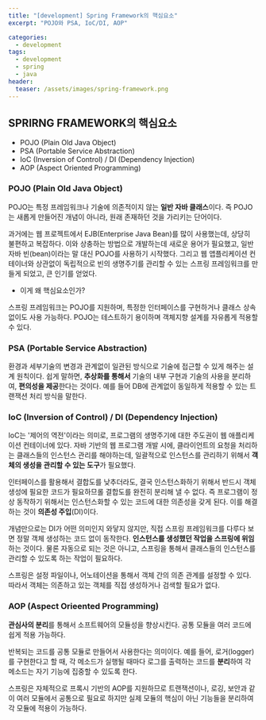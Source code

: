 ```yaml
---
title: "[development] Spring Framework의 핵심요소"
excerpt: "POJO와 PSA, IoC/DI, AOP"

categories:
  - development
tags:
  - development
  - spring
  - java
header:
  teaser: /assets/images/spring-framework.png
---
```


## SPRIRNG FRAMEWORK의 핵심요소

- POJO (Plain Old Java Object)
- PSA (Portable Service Abstraction)
- IoC (Inversion of Control) / DI (Dependency Injection)
- AOP (Aspect Oriented Programming)

### POJO (Plain Old Java Object)

POJO는 특정 프레임워크나 기술에 의존적이지 않는 **일반 자바 클래스**이다. 즉 POJO는 새롭게 만들어진 개념이 아니라, 원래 존재하던 것을 가리키는 단어이다.

과거에는 웹 프로젝트에서 EJB(Enterprise Java Bean)를 많이 사용했는데, 상당히 불편하고 복잡하다. 이와 상충하는 방법으로 개발하는데 새로운 용어가 필요했고, 일반 자바 빈(bean)이라는 말 대신 POJO를 사용하기 시작했다. 그리고 웹 앱플리케이션 컨테이너와 상관없이 독립적으로 빈의 생명주기를 관리할 수 있는 스프링 프레임워크를 만들게 되었고, 큰 인기를 얻었다.

- 이게 왜 핵심요소인가?

스프링 프레임워크는 POJO를 지원하며, 특정한 인터페이스를 구현하거나 클래스 상속 없이도 사용 가능하다. POJO는 테스트하기 용이하며 객체지향 설계를 자유롭게 적용할 수 있다.

### PSA (Portable Service Abstraction)

환경과 세부기술의 변경과 관계없이 일관된 방식으로 기술에 접근할 수 있게 해주는 설계 원칙이다.
쉽게 말하면, **추상화를 통해서** 기술의 내부 구현과 기술의 사용을 분리하여, **편의성을 제공**한다는 것이다. 예를 들어 DB에 관계없이 동일하게 적용할 수 있는 트랜잭션 처리 방식을 말한다.

### IoC (Inversion of Control) / DI (Dependency Injection)

IoC는 '제어의 역전'이라는 의미로, 프로그램의 생명주기에 대한 주도권이 웹 애플리케이션 컨테이너에 있다. 자바 기반의 웹 프로그램 개발 시에, 클라이언트의 요청을 처리하는 클래스들의 인스턴스 관리를 해야하는데, 일괄적으로 인스턴스를 관리하기 위해서 **객체의 생성을 관리할 수 있는 도구**가 필요했다.

인터페이스를 활용해서 결합도를 낮추더라도, 결국 인스턴스화하기 위해서 반드시 객체 생성에 필요한 코드가 필요하므롤 결합도를 완전히 분리해 낼 수 없다. 즉 프로그램이 정상 동작하기 위해서는 인스턴스화할 수 있는 코드에 대한 의존성을 갖게 된다. 이를 해결하는 것이 **의존성 주입**(DI)이다.

개념만으로는 DI가 어떤 의미인지 와닿지 않지만, 직접 스프링 프레임워크를 다루다 보면 정말 객체 생성하는 코드 없이 동작한다. **인스턴스를 생성했던 작업을 스프링에 위임**하는 것이다. 물론 자동으로 되는 것은 아니고, 스프링을 통해서 클래스들의 인스턴스를 관리할 수 있도록 하는 작업이 필요하다.

스프링은 설정 파일이나, 어노테이션을 통해서 객체 간의 의존 관계를 설정할 수 있다. 따라서 객체는 의존하고 있는 객체를 직접 생성하거나 검색할 필요가 없다.

### AOP (Aspect Orieented Programming)

**관심사의 분리**를 통해서 소프트웨어의 모듈성을 향상시킨다. 공통 모듈을 여러 코드에 쉽게 적용 가능하다.

반복되는 코드를 공통 모듈로 만들어서 사용한다는 의미이다. 예를 들어, 로거(logger)를 구현한다고 할 때, 각 메소드가 실행될 때마다 로그를 출력하는 코드를 **분리**하여 각 메소드는 자기 기능에 집중할 수 있도록 한다.

스프링은 자체적으로 프록시 기반의 AOP를 지원하므로 트랜잭션이나, 로깅, 보안과 같이 여러 모듈에서 공통으로 필요로 하지만 실제 모듈의 핵심이 아닌 기능들을 분리하여 각 모듈에 적용이 가능하다.
